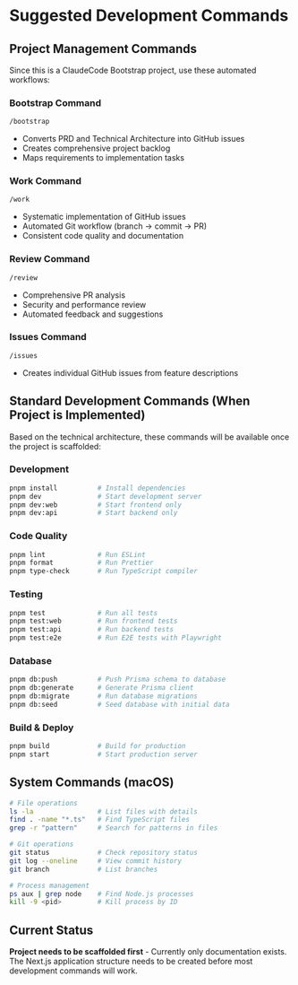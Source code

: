 # Suggested Development Commands

## Project Management Commands
Since this is a ClaudeCode Bootstrap project, use these automated workflows:

### Bootstrap Command
```bash
/bootstrap
```
- Converts PRD and Technical Architecture into GitHub issues
- Creates comprehensive project backlog
- Maps requirements to implementation tasks

### Work Command
```bash
/work
```
- Systematic implementation of GitHub issues
- Automated Git workflow (branch → commit → PR)
- Consistent code quality and documentation

### Review Command
```bash
/review
```
- Comprehensive PR analysis
- Security and performance review
- Automated feedback and suggestions

### Issues Command
```bash
/issues
```
- Creates individual GitHub issues from feature descriptions

## Standard Development Commands (When Project is Implemented)
Based on the technical architecture, these commands will be available once the project is scaffolded:

### Development
```bash
pnpm install          # Install dependencies
pnpm dev              # Start development server
pnpm dev:web          # Start frontend only
pnpm dev:api          # Start backend only
```

### Code Quality
```bash
pnpm lint             # Run ESLint
pnpm format           # Run Prettier
pnpm type-check       # Run TypeScript compiler
```

### Testing
```bash
pnpm test             # Run all tests
pnpm test:web         # Run frontend tests
pnpm test:api         # Run backend tests  
pnpm test:e2e         # Run E2E tests with Playwright
```

### Database
```bash
pnpm db:push          # Push Prisma schema to database
pnpm db:generate      # Generate Prisma client
pnpm db:migrate       # Run database migrations
pnpm db:seed          # Seed database with initial data
```

### Build & Deploy
```bash
pnpm build            # Build for production
pnpm start            # Start production server
```

## System Commands (macOS)
```bash
# File operations
ls -la                # List files with details
find . -name "*.ts"   # Find TypeScript files
grep -r "pattern"     # Search for patterns in files

# Git operations  
git status            # Check repository status
git log --oneline     # View commit history
git branch            # List branches

# Process management
ps aux | grep node    # Find Node.js processes
kill -9 <pid>         # Kill process by ID
```

## Current Status
**Project needs to be scaffolded first** - Currently only documentation exists. The Next.js application structure needs to be created before most development commands will work.